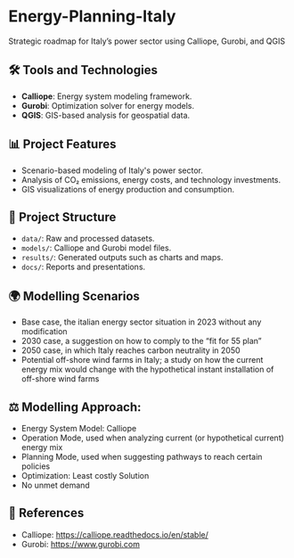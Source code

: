 # Energy-Planning-Italy
Strategic roadmap for Italy’s power sector using Calliope, Gurobi, and QGIS

## 🛠 Tools and Technologies
- **Calliope**: Energy system modeling framework.
- **Gurobi**: Optimization solver for energy models.
- **QGIS**: GIS-based analysis for geospatial data.

## 📊 Project Features
- Scenario-based modeling of Italy's power sector.
- Analysis of CO₂ emissions, energy costs, and technology investments.
- GIS visualizations of energy production and consumption.

## 📂 Project Structure
- `data/`: Raw and processed datasets.
- `models/`: Calliope and Gurobi model files.
- `results/`: Generated outputs such as charts and maps.
- `docs/`: Reports and presentations.

## 🌍 Modelling Scenarios
- Base case, the italian energy sector situation in 2023 without any modification
- 2030 case, a suggestion on how to comply to the “fit for 55 plan”
- 2050 case, in which Italy reaches carbon neutrality in 2050
- Potential off-shore wind farms in Italy; a study on how the current energy mix would change with the hypothetical instant installation of off-shore wind farms

## ⚖️ Modelling Approach:
- Energy System Model: Calliope
- Operation Mode, used when analyzing current (or hypothetical current) energy mix
- Planning Mode, used when suggesting pathways to reach certain policies
- Optimization: Least costly Solution
- No unmet demand
  
## 📄 References
- Calliope: https://calliope.readthedocs.io/en/stable/
- Gurobi: https://www.gurobi.com
